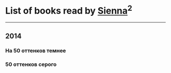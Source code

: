 # List of books read by [Sienna](https://plus.google.com/u/0/102428236801747542915/)<sup>2</sup>
---

## 2014

### На 50 оттенков темнее


### 50 оттенков серого



